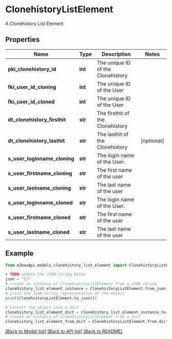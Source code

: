 # ClonehistoryListElement

A Clonehistory List Element

## Properties

Name | Type | Description | Notes
------------ | ------------- | ------------- | -------------
**pki_clonehistory_id** | **int** | The unique ID of the Clonehistory | 
**fki_user_id_cloning** | **int** | The unique ID of the User | 
**fki_user_id_cloned** | **int** | The unique ID of the User | 
**dt_clonehistory_firsthit** | **str** | The firsthit of the Clonehistory | 
**dt_clonehistory_lasthit** | **str** | The lasthit of the Clonehistory | [optional] 
**s_user_loginname_cloning** | **str** | The login name of the User. | 
**s_user_firstname_cloning** | **str** | The first name of the user | 
**s_user_lastname_cloning** | **str** | The last name of the user | 
**s_user_loginname_cloned** | **str** | The login name of the User. | 
**s_user_firstname_cloned** | **str** | The first name of the user | 
**s_user_lastname_cloned** | **str** | The last name of the user | 

## Example

```python
from eZmaxApi.models.clonehistory_list_element import ClonehistoryListElement

# TODO update the JSON string below
json = "{}"
# create an instance of ClonehistoryListElement from a JSON string
clonehistory_list_element_instance = ClonehistoryListElement.from_json(json)
# print the JSON string representation of the object
print(ClonehistoryListElement.to_json())

# convert the object into a dict
clonehistory_list_element_dict = clonehistory_list_element_instance.to_dict()
# create an instance of ClonehistoryListElement from a dict
clonehistory_list_element_from_dict = ClonehistoryListElement.from_dict(clonehistory_list_element_dict)
```
[[Back to Model list]](../README.md#documentation-for-models) [[Back to API list]](../README.md#documentation-for-api-endpoints) [[Back to README]](../README.md)



